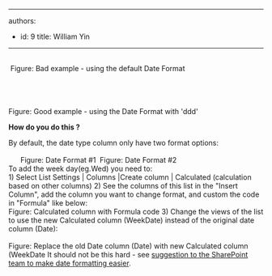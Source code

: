 

---
authors:
  - id: 9
    title: William Yin
---




<span class='intro'> 
  <br>
<font class="ms-rteCustom-ImageArea"><img alt="" src="/Standards/SoftwareDevelopment/RulesToBetterSharePoint/PublishingImages/BadDateFormat.gif" /> </font><br>
&#160;<font class="ms-rteCustom-FigureBad">Figure&#58; Bad example - using the default Date Format<br>
<br>
<br>
</font><font class="ms-rteCustom-ImageArea"><img alt="" src="/Standards/SoftwareDevelopment/RulesToBetterSharePoint/PublishingImages/GoodDateFormat.gif" />&#160;<br>
<br>
</font><font class="ms-rteCustom-FigureGood">Figure&#58; Good example - using the Date Format with 'ddd'</font>
<p><strong>How do you do this ?</strong></p>
 </span>

By default, the date type column only have two format options&#58;<br>
<br>
&#160;&#160;&#160;&#160; <img alt="" class="ms-rteCustom-ImageArea" src="/Standards/SoftwareDevelopment/RulesToBetterSharePoint/PublishingImages/DateFormateDateOnly.gif" />&#160;<font class="ms-rteCustom-FigureNormal">Figure&#58; Date Format #1 </font><img alt="" class="ms-rteCustom-ImageArea" src="/Standards/SoftwareDevelopment/RulesToBetterSharePoint/PublishingImages/DateFormateDateAndTime.gif" border="0" /> <font class="ms-rteCustom-FigureNormal">Figure&#58; Date Format #2 <br>
</font>To add the week day(eg.Wed) you need to&#58; <br>
1)&#160;Select List Settings&#160;| Columns |Create column&#160;| Calculated (calculation based on other columns) 2) See the columns of this list in the &quot;Insert Column&quot;, add the column you want to change format, and custom the code in &quot;Formula&quot; like below&#58;&#160;<font class="ms-rteCustom-ImageArea"><img alt="" src="/Standards/SoftwareDevelopment/RulesToBetterSharePoint/PublishingImages/CalculatedColumnWithFormulaCode.gif" /> </font><font class="ms-rteCustom-FigureNormal"><font class="ms-rteCustom-FigureNormal"><br>
Figure&#58; Calculated column with Formula code </font></font>3)&#160;Change the views of the list to use the new Calculated column (WeekDate) instead of the original date column (Date)&#58; <font class="ms-rteCustom-ImageArea"><img alt="" src="/Standards/SoftwareDevelopment/RulesToBetterSharePoint/PublishingImages/ReplaceOldDate.gif" /> <br>
<br>
</font><font class="ms-rteCustom-FigureNormal">Figure&#58; Replace the old Date column (Date) with new Calculated column (WeekDate It should not be this hard - see <a href="http&#58;//www.ssw.com.au/ssw/Standards/BetterSoftwareSuggestions/SharePointTeamServices.aspx#ChangeDateFormatShouldBeEasier">suggestion to the SharePoint team to make date formatting easier</a>. </font>



